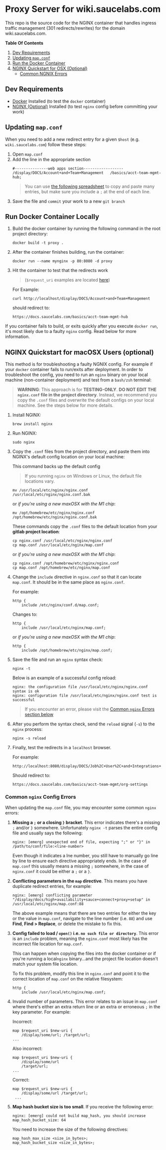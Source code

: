 # Proxy Server for wiki.saucelabs.com

This repo is the source code for the NGINX container that handles ingress traffic management (301 redirects/rewrites) for the domain wiki.saucelabs.com.

__Table Of Contents__

1. [Dev Requirements](#dev-requirements)
2. [Updating `map.conf`](#updating-mapconf)
3. [Run the Docker Container](#run-docker-container-locally)
4. [NGINX Quickstart for OSX (Optional)](#nginx-quickstart-for-macosx-users-optional)
   * [Common NGNIX Errors](#common-nginx-config-errors)
    
## Dev Requirements

* [Docker](https://docs.docker.com/get-docker/) Installed (to test the `docker` container)
* [NGINX (Optional)](https://docs.nginx.com/nginx/admin-guide/installing-nginx/installing-nginx-open-source/) Installed (to test `nginx` config before committing your work)

## Updating `map.conf`

When you need to add a new redirect entry for a given `$host` (e.g. `wiki.saucelabs.com`) follow these steps:

1. Open `map.conf`
2. Add the line in the appropriate section
   ```
   #---------------web apps section------------------
   /display/DOCS/Account+and+Team+Management   /basics/acct-team-mgmt-hub;
   ```
   > You can use [the following spreadsheet](https://docs.google.com/spreadsheets/d/1nFp0ioLxgR03aEENrOgCsnvdFWx5IohbTfRQ3SHCgx0/edit#gid=0) to copy and paste many entries, but make sure you include a `;` at the end of each line.
3. Save the file and `commit` your work to a new `git branch`

## Run Docker Container Locally

1. Build the docker container by running the following command in the root project directory:
   ```
   docker build -t proxy .
   ```
2. After the container finishes building, run the container:
   ```
   docker run --name mynginx -p 80:8080 -d proxy
   ```
3. Hit the container to test that the redirects work 
   >  (`$request_uri` examples are located [here](https://docs.google.com/spreadsheets/d/1nFp0ioLxgR03aEENrOgCsnvdFWx5IohbTfRQ3SHCgx0/edit#gid=0))
   
   For Example:
   
   ```
   curl http://localhost/display/DOCS/Account+and+Team+Management
   ```
   should redirect to:
   ```
   https://docs.saucelabs.com/basics/acct-team-mgmt-hub
   ```

If you container fails to build, or exits quickly after you execute `docker run`, it's most likely due to a faulty `nginx` config. Read below for more information.
   
## NGINX Quickstart for macOSX Users (optional)

This method is for troubleshooting a faulty NGNIX config. For example if your `docker` container fails to run/exits after deployment. In order to troubleshoot the config, you need to run an `nginx` binary on your local machine (non-container deployment) and test from a `bash/zsh` terminal:

> **WARNING**: This approach is for **TESTING-ONLY**. **DO NOT EDIT THE `nginx.conf` file in the project directory**. Instead, we recommend you copy the `.conf` files and overwrite the default configs on your local machine. See the steps below for more details.

1. Install NGINX:
   ```
   brew install nginx
   ```
2. Run NGINX:
   ```
   sudo nginx
   ```
3. Copy the `.conf` files from the project directory, and paste them into NGINX's default config location on your local machine:
   
   This command backs up the default config
   > If you running `nginx` on Windows or Linux, the default file locations vary.
   ```
   mv /usr/local/etc/nginx/nginx.conf /usr/local/etc/nginx/nginx.conf.bak
   ```
   or _if you're using a new maxOSX with the M1 chip_:
   ```
   mv /opt/homebrew/etc/nginx/nginx.conf /opt/homebrew/etc/nginx/nginx.conf.bak
   ```
   These commands copy the `.conf` files to the default location from your __gitlab project location__:
   ```
   cp nginx.conf /usr/local/etc/nginx/nginx.conf
   cp map.conf /usr/local/etc/nginx/map.conf
   ```
   or _if you're using a new maxOSX with the M1 chip_:
   ```
   cp nginx.conf /opt/homebrew/etc/nginx/nginx.conf
   cp map.conf /opt/homebrew/etc/nginx/map.conf
   ```

4. Change the `include` directive in `nginx.conf` so that it can locate `map.conf`. It should be in the same place as `nginx.conf`. 

   For example:  
   ```
   http {
       include /etc/nginx/conf.d/map.conf;
   ```  
   Changes to:   
   ```
   http {
       include /usr/local/etc/nginx/map.conf;
   ```
   or _if you're using a new maxOSX with the M1 chip_:
   ```
   http {
       include /opt/homebrew/etc/nginx/map.conf;
   ```
5. Save the file and run an `nginx` syntax check:
   ```
   nginx -t
   ```
   Below is an example of a successful config reload:
   ```
   nginx: the configuration file /usr/local/etc/nginx/nginx.conf syntax is ok
   nginx: configuration file /usr/local/etc/nginx/nginx.conf test is successful
   ```
   > If you encounter an error, please visit the [Common `nginx` Errors section below](#common-nginx-config-errors)

6. After you perform the syntax check, send the `reload` signal (`-s`) to the `nginx` process:
   ```
   nginx -s reload
   ```
7. Finally, test the redirects in a `localhost` browser. 

   For example:
   
   ```
   http://localhost:8080/display/DOCS/Job%2C+User%2C+and+Integrations+Settings+for+Organizations
   ```
   
   Should redirect to:

   ```
   https://docs.saucelabs.com/basics/acct-team-mgmt/org-settings
   ```

### Common `nginx` Config Errors

When updating the `map.conf` file, you may encounter some common `nginx` errors:

1. **Missing a `;` or a closing `}` bracket**. This error indicates there's a missing `;` and/or `}` somewhere. Unfortunately `nginx -t` parses the entire config file and usually says the following:
   ```
   nginx: [emerg] unexpected end of file, expecting ";" or "}" in /path/to/conf/file:<line-number>
   ```
   Even though it indicates a lne number, you still have to manually go line by line to ensure each directive appropriately ends. In the case of `map.conf` this usually means a missing `;` somewhere, in the case of `nginx.conf` it could be either a `;` or a `}`.
2. **Conflicting parameters in the `map` directive**. This means you have duplicate redirect entries, for example:
   ```
   nginx: [emerg] conflicting parameter "/display/docs/high+availability+sauce+connect+proxy+setup" in /usr/local/etc/nginx/map.conf:88
   ```
   The above example means that there are two entries for either the key or the value in `map.conf`, navigate to the line number (i.e. `88`) and use **Find**, **Find > Replace**, or delete the mistake to fix this.
   
3. **Config failed to load / `open()` i.e. `no such file or directory`**. This  error is an `include` problem, meaning the `nginx.conf` most likely has the incorrect file location for `map.conf`. 

   This can happen when copying the files into the docker container or if you're running a local`nginx` binary...and the project file location doesn't match your system file location. 
   
   To fix this problem, modify this line in `nginx.conf` and point it to the correct location of `map.conf` on the relative filesystem:
   ```
   http {
       include /usr/local/etc/nginx/map.conf;
   ```
4. Invalid number of parameters. This error relates to an issue in `map.conf` where there's either an extra return line or an extra or erroneous `;` in the key parameter.  For example:
   
   Incorrect:
   ```
   map $request_uri $new-uri {
       /display/some/url; /target/url;
   ...
   ```
   Also incorrect:
   ```
   map $request_uri $new-uri {
       /display/some/url 
       /target/url;
   ...
   ```
   Correct:
   ```
   map $request_uri $new-uri {
       /display/some/url /target/url;
    ...
   ```
5. **Map hash bucket size is too small**. If you receive the following error:
   ```
   nginx: [emerg] could not build map_hash, you should increase map_hash_bucket_size: 64
   ```
   You need to increase the size of the following directives:
   ```
   map_hash_max_size <size_in_bytes>;
   map_hash_bucket_size <size_in_bytes>;
   ```  
   
